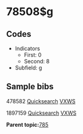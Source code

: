 # 78508$g

## Codes

-   Indicators
    -   First: 0
    -   Second: 8
-   Subfield: g

## Sample bibs

478582 [Quicksearch](https://search.library.yale.edu/catalog/478582) [VXWS](http://prodorbis.library.yale.edu:7014/vxws/GetHoldingsService?bibId=478582)

1897159 [Quicksearch](https://search.library.yale.edu/catalog/1897159) [VXWS](http://prodorbis.library.yale.edu:7014/vxws/GetHoldingsService?bibId=1897159)

**Parent topic:**[785](../../tags/785/785.md)

